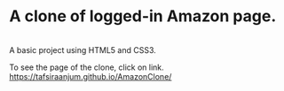 # A clone of logged-in Amazon page.
<br>
A basic project using HTML5 and CSS3.

To see the page of the clone, click on link. https://tafsiraanjum.github.io/AmazonClone/
